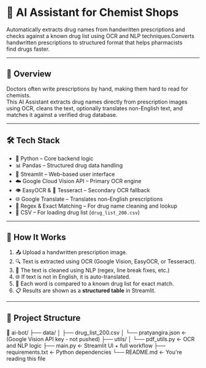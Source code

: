 # 🧠 AI Assistant for Chemist Shops

Automatically extracts drug names from handwritten prescriptions and checks against a known drug list using OCR and NLP techniques.Converts handwritten prescriptions to structured format that helps pharmacists find drugs faster.

---

## 📸 Overview

Doctors often write prescriptions by hand, making them hard to read for chemists.  
This AI Assistant extracts drug names directly from prescription images using OCR, cleans the text, optionally translates non-English text, and matches it against a verified drug database.

---

## 🛠️ Tech Stack

- 🐍 Python – Core backend logic  
- 📊 Pandas – Structured drug data handling  
- 🎯 Streamlit – Web-based user interface  
- ☁️ Google Cloud Vision API – Primary OCR engine  
- 👁️ EasyOCR & 🧾 Tesseract – Secondary OCR fallback  
- 🌐 Google Translate – Translates non-English prescriptions  
- 🧠 Regex & Exact Matching – For drug name cleaning and lookup  
- 📁 CSV – For loading drug list (`drug_list_200.csv`)

---

## 🧠 How It Works

1. 📤 Upload a handwritten prescription image.  
2. 🔍 Text is extracted using OCR (Google Vision, EasyOCR, or Tesseract).  
3. 🧽 The text is cleaned using NLP (regex, line break fixes, etc.)  
4. 🌐 If text is not in English, it is auto-translated.  
5. 💊 Each word is compared to a known drug list for exact match.  
6. 📋 Results are shown as a **structured table** in Streamlit.

---

## 📂 Project Structure
📁 ai-bot/
├── data/
│ ├── drug_list_200.csv
│ └── pratyangira.json ← (Google Vision API key - not pushed)
├── utils/
│ └── pdf_utils.py ← OCR and NLP logic
├── main.py ← Streamlit UI + full workflow
├── requirements.txt ← Python dependencies
└── README.md ← You're reading this file
